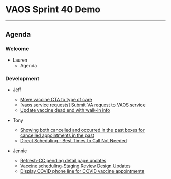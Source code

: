 # VAOS Sprint 40 Demo
---
## Agenda

### Welcome

- Lauren 
  - Agenda

### Development

- Jeff
  - [Move vaccine CTA to type of care](https://github.com/department-of-veterans-affairs/va.gov-team/issues/25375)
  - [[vaos service requests] Submit VA request to VAOS service](https://github.com/department-of-veterans-affairs/va.gov-team/issues/24571)
  - [Update vaccine dead end with walk-in info](https://github.com/department-of-veterans-affairs/va.gov-team/issues/25388)

- Tony
  - [Showing both cancelled and occurred in the past boxes for cancelled appointments in the past](https://github.com/department-of-veterans-affairs/va.gov-team/issues/25244)
  - [Direct Scheduling - Best Times to Call Not Needed](https://github.com/department-of-veterans-affairs/va.gov-team/issues/17616)
  
- Jennie
  - [Refresh-CC pending detail page updates](https://github.com/department-of-veterans-affairs/va.gov-team/issues/24753)
  - [Vaccine scheduling-Staging Review Design Updates](https://github.com/department-of-veterans-affairs/va.gov-team/issues/25478)
  - [Display COVID phone line for COVID vaccine appointments](https://github.com/department-of-veterans-affairs/vets-website/pull/17434)
 
